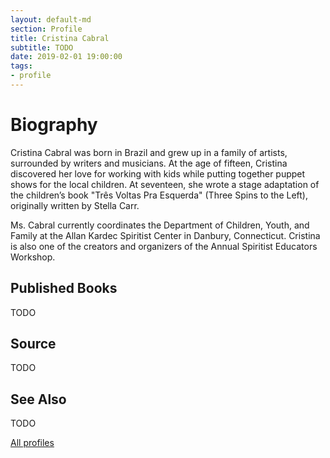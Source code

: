 ```yaml
---
layout: default-md
section: Profile
title: Cristina Cabral
subtitle: TODO
date: 2019-02-01 19:00:00
tags: 
- profile
---
```


# Biography
Cristina Cabral was born in Brazil and grew up in a family of artists, surrounded by writers and musicians. At the age of fifteen, Cristina discovered her love for working with kids while putting together puppet shows for the local children. At seventeen, she wrote a stage adaptation of the children’s book "Três Voltas Pra Esquerda" (Three Spins to the Left), originally written by Stella Carr.

Ms. Cabral currently coordinates the Department of Children, Youth, and Family at the Allan Kardec Spiritist Center in Danbury, Connecticut. Cristina is also one of the creators and organizers of the Annual Spiritist Educators Workshop.


## Published Books
TODO

## Source
TODO

## See Also
TODO

<a href="/profiles" class="button">All profiles</a>
